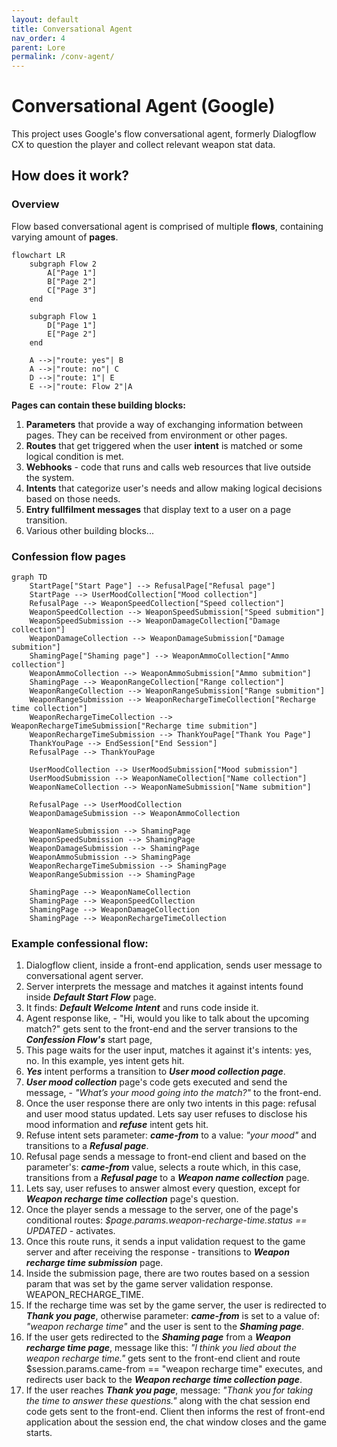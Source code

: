 ```yaml
---
layout: default
title: Conversational Agent
nav_order: 4
parent: Lore
permalink: /conv-agent/
---
```


# **Conversational Agent (Google)**

This project uses Google's flow conversational agent, formerly Dialogflow CX to question the player and collect relevant weapon stat data.

## How does it work?

### Overview

Flow based conversational agent is comprised of multiple **flows**, containing varying amount of **pages**. 

```mermaid
flowchart LR
    subgraph Flow 2
        A["Page 1"]
        B["Page 2"]
        C["Page 3"]
    end

    subgraph Flow 1
        D["Page 1"]
        E["Page 2"]
    end

    A -->|"route: yes"| B
    A -->|"route: no"| C
    D -->|"route: 1"| E
    E -->|"route: Flow 2"|A
```

**Pages can contain these building blocks:**
1. **Parameters** that provide a way of exchanging information between pages. They can be received from environment or other pages.
2. **Routes** that get triggered when the user **intent** is matched or some logical condition is met.
3. **Webhooks** - code that runs and calls web resources that live outside the system.
4. **Intents** that categorize user's needs and allow making logical decisions based on those needs.
5. **Entry fullfilment messages** that display text to a user on a page transition.
6. Various other building blocks...


### Confession flow pages

```mermaid
graph TD
    StartPage["Start Page"] --> RefusalPage["Refusal page"]
    StartPage --> UserMoodCollection["Mood collection"]
    RefusalPage --> WeaponSpeedCollection["Speed collection"]
    WeaponSpeedCollection --> WeaponSpeedSubmission["Speed submition"]
    WeaponSpeedSubmission --> WeaponDamageCollection["Damage collection"]
    WeaponDamageCollection --> WeaponDamageSubmission["Damage submition"]
    ShamingPage["Shaming page"] --> WeaponAmmoCollection["Ammo collection"]
    WeaponAmmoCollection --> WeaponAmmoSubmission["Ammo submition"]
    ShamingPage --> WeaponRangeCollection["Range collection"]
    WeaponRangeCollection --> WeaponRangeSubmission["Range submition"]
    WeaponRangeSubmission --> WeaponRechargeTimeCollection["Recharge time collection"]
    WeaponRechargeTimeCollection --> WeaponRechargeTimeSubmission["Recharge time submition"]
    WeaponRechargeTimeSubmission --> ThankYouPage["Thank You Page"]
    ThankYouPage --> EndSession["End Session"]
    RefusalPage --> ThankYouPage

    UserMoodCollection --> UserMoodSubmission["Mood submission"]
    UserMoodSubmission --> WeaponNameCollection["Name collection"]
    WeaponNameCollection --> WeaponNameSubmission["Name submition"]

    RefusalPage --> UserMoodCollection
    WeaponDamageSubmission --> WeaponAmmoCollection

    WeaponNameSubmission --> ShamingPage
    WeaponSpeedSubmission --> ShamingPage
    WeaponDamageSubmission --> ShamingPage
    WeaponAmmoSubmission --> ShamingPage
    WeaponRechargeTimeSubmission --> ShamingPage
    WeaponRangeSubmission --> ShamingPage

    ShamingPage --> WeaponNameCollection
    ShamingPage --> WeaponSpeedCollection
    ShamingPage --> WeaponDamageCollection
    ShamingPage --> WeaponRechargeTimeCollection
```

### Example confessional flow:

1. Dialogflow client, inside a front-end application, sends user message to conversational agent server.
2. Server interprets the message and matches it against intents found inside ***Default Start Flow*** page.
3. It finds: ***Default Welcome Intent*** and runs code inside it.
4. Agent response like, - "Hi, would you like to talk about the upcoming match?" gets sent to the front-end and the server transions to the ***Confession Flow's*** start page,
5. This page waits for the user input, matches it against it's intents: yes, no. In this example, yes intent gets hit.
6. ***Yes*** intent performs a transition to ***User mood collection page***.
7. ***User mood collection*** page's code gets executed and send the message, - *"What’s your mood going into the match?"* to the front-end.
8. Once the user response there are only two intents in this page: refusal and user mood status updated. Lets say user refuses to disclose his mood information and ***refuse*** intent gets hit.
9. Refuse intent sets parameter: ***came-from*** to a value: *"your mood"* and transitions to a ***Refusal page***.
10. Refusal page sends a message to front-end client and based on the parameter's: ***came-from*** value, selects a route which, in this case, transitions from a ***Refusal page*** to a ***Weapon name collection*** page.
11. Lets say, user refuses to answer almost every question, except for ***Weapon recharge time collection*** page's question.
12. Once the player sends a message to the server, one of the page's conditional routes: *$page.params.weapon-recharge-time.status == UPDATED* - activates.
13. Once this route runs, it sends a input validation request to the game server and after receiving the response - transitions to ***Weapon recharge time submission*** page.
14. Inside the submission page, there are two routes based on a session param that was set by the game server validation response. WEAPON_RECHARGE_TIME.
15. If the recharge time was set by the game server, the user is redirected to ***Thank you page***, otherwise parameter: ***came-from*** is set to a value of: *"weapon recharge time"* and the user is sent to the ***Shaming page***.
16. If the user gets redirected to the ***Shaming page*** from a ***Weapon recharge time page***, message like this: *"I think you lied about the weapon recharge time."* gets sent to the front-end client and route $session.params.came-from == "weapon recharge time" executes, and redirects user back to the ***Weapon recharge time collection page***.
17. If the user reaches ***Thank you page***, message: *"Thank you for taking the time to answer these questions."* along with the chat session end code gets sent to the front-end. Client then informs the rest of front-end application about the session end, the chat window closes and the game starts.
